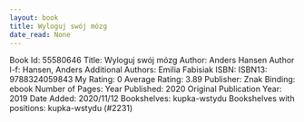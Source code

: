 ```yaml
---
layout: book
title: Wyloguj swój mózg
date_read: None
---
```


Book Id: 55580646
Title: Wyloguj swój mózg
Author: Anders Hansen
Author l-f: Hansen, Anders
Additional Authors: Emilia Fabisiak
ISBN: 
ISBN13: 9788324059843
My Rating: 0
Average Rating: 3.89
Publisher: Znak
Binding: ebook
Number of Pages: 
Year Published: 2020
Original Publication Year: 2019
Date Added: 2020/11/12
Bookshelves: kupka-wstydu
Bookshelves with positions: kupka-wstydu (#2231)

